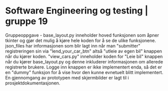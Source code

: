 # Software Engineering og testing | gruppe 19
Gruppeoppgave -
base_layout.py inneholder hoved funksjonen som åpner tkinter og gjør det mulig å kjøre hele koden
for å se de ulike funksjonene. 
json_files har informasjonen som blir lagt inn når man "submitter" registreringen sin via "lend_your_car_btn" altså 
"utleie av egen bil" knappen når du kjører koden. 
"view_cars.py" inneholder koden for "Leie bil" knappen når du kjører base_layout.py og denne inkluderer informasjonen 
om allerede registrerte brukere.
Logge inn knappen er ikke implementert enda, så det er en "dummy" funksjon for å vise hvor den kunne evnetuelt blitt implementert. 
En gjennomgang av prototypen med skjermbilder er lagt til i prosjektdokumentasjonen. 
